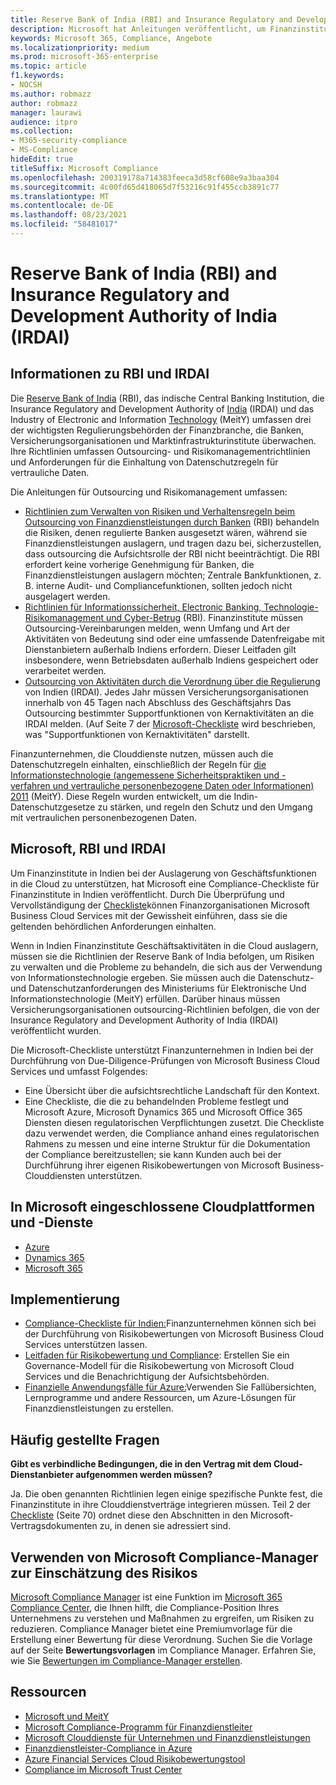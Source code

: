 ```yaml
---
title: Reserve Bank of India (RBI) and Insurance Regulatory and Development Authority of India (IRDAI)
description: Microsoft hat Anleitungen veröffentlicht, um Finanzinstituten in Indien bei der Einführung der Cloud zu helfen.
keywords: Microsoft 365, Compliance, Angebote
ms.localizationpriority: medium
ms.prod: microsoft-365-enterprise
ms.topic: article
f1.keywords:
- NOCSH
ms.author: robmazz
author: robmazz
manager: laurawi
audience: itpro
ms.collection:
- M365-security-compliance
- MS-Compliance
hideEdit: true
titleSuffix: Microsoft Compliance
ms.openlocfilehash: 200319178a714383feeca3d58cf608e9a3baa304
ms.sourcegitcommit: 4c00fd65d418065d7f53216c91f455ccb3891c77
ms.translationtype: MT
ms.contentlocale: de-DE
ms.lasthandoff: 08/23/2021
ms.locfileid: "58481017"
---
```

# <a name="reserve-bank-of-india-rbi-and-insurance-regulatory-and-development-authority-of-india-irdai"></a>Reserve Bank of India (RBI) and Insurance Regulatory and Development Authority of India (IRDAI)

## <a name="about-rbi-and-irdai"></a>Informationen zu RBI und IRDAI

Die [Reserve Bank of India](https://www.rbi.org.in/) (RBI), das indische Central Banking Institution, die Insurance Regulatory and Development Authority of [India](https://www.irdai.gov.in/Defaulthome.aspx?page=H1) (IRDAI) und das Industry of Electronic and Information [Technology](https://meity.gov.in/content/information-technology-act) (MeitY) umfassen drei der wichtigsten Regulierungsbehörden der Finanzbranche, die Banken, Versicherungsorganisationen und Marktinfrastrukturinstitute überwachen. Ihre Richtlinien umfassen Outsourcing- und Risikomanagementrichtlinien und Anforderungen für die Einhaltung von Datenschutzregeln für vertrauliche Daten.

Die Anleitungen für Outsourcing und Risikomanagement umfassen:

- [Richtlinien zum Verwalten von Risiken und Verhaltensregeln beim Outsourcing von Finanzdienstleistungen durch Banken](https://rbidocs.rbi.org.in/rdocs/notification/PDFs/73713.pdf) (RBI) behandeln die Risiken, denen regulierte Banken ausgesetzt wären, während sie Finanzdienstleistungen auslagern, und tragen dazu bei, sicherzustellen, dass outsourcing die Aufsichtsrolle der RBI nicht beeinträchtigt. Die RBI erfordert keine vorherige Genehmigung für Banken, die Finanzdienstleistungen auslagern möchten; Zentrale Bankfunktionen, z. B. interne Audit- und Compliancefunktionen, sollten jedoch nicht ausgelagert werden.
- [Richtlinien für Informationssicherheit, Electronic Banking, Technologie-Risikomanagement und Cyber-Betrug](https://rbidocs.rbi.org.in/rdocs/content/PDFs/GBS300411F.pdf) (RBI). Finanzinstitute müssen Outsourcing-Vereinbarungen melden, wenn Umfang und Art der Aktivitäten von Bedeutung sind oder eine umfassende Datenfreigabe mit Dienstanbietern außerhalb Indiens erfordern. Dieser Leitfaden gilt insbesondere, wenn Betriebsdaten außerhalb Indiens gespeichert oder verarbeitet werden.
- [Outsourcing von Aktivitäten durch die Verordnung über die Regulierung](https://www.irdai.gov.in/ADMINCMS/cms/frmGeneral_Layout.aspx?page=PageNo3149&flag=1) von Indien (IRDAI). Jedes Jahr müssen Versicherungsorganisationen innerhalb von 45 Tagen nach Abschluss des Geschäftsjahrs Das Outsourcing bestimmter Supportfunktionen von Kernaktivitäten an die IRDAI melden. (Auf Seite 7 der [Microsoft-Checkliste](https://servicetrust.microsoft.com/Documents/TrustDocuments?command=Download&downloadType=Document&downloadId=26f4af15-2771-4cd4-a7c7-9328149f9453&docTab=6d000410-c9e9-11e7-9a91-892aae8839ad_Compliance_Guides) wird beschrieben, was "Supportfunktionen von Kernaktivitäten" darstellt.

Finanzunternehmen, die Clouddienste nutzen, müssen auch die Datenschutzregeln einhalten, einschließlich der Regeln für [die Informationstechnologie (angemessene Sicherheitspraktiken und -verfahren und vertrauliche personenbezogene Daten oder Informationen) 2011](https://meity.gov.in/sites/upload_files/dit/files/GSR313E_10511\(1\).pdf) (MeitY). Diese Regeln wurden entwickelt, um die Indin-Datenschutzgesetze zu stärken, und regeln den Schutz und den Umgang mit vertraulichen personenbezogenen Daten.

## <a name="microsoft-rbi-and-irdai"></a>Microsoft, RBI und IRDAI

Um Finanzinstitute in Indien bei der Auslagerung von Geschäftsfunktionen in die Cloud zu unterstützen, hat Microsoft eine Compliance-Checkliste für Finanzinstitute in Indien veröffentlicht. Durch Die Überprüfung und Vervollständigung der [Checkliste](https://servicetrust.microsoft.com/Documents/TrustDocuments?command=Download&downloadType=Document&downloadId=26f4af15-2771-4cd4-a7c7-9328149f9453&docTab=6d000410-c9e9-11e7-9a91-892aae8839ad_Compliance_Guides)können Finanzorganisationen Microsoft Business Cloud Services mit der Gewissheit einführen, dass sie die geltenden behördlichen Anforderungen einhalten.

Wenn in Indien Finanzinstitute Geschäftsaktivitäten in die Cloud auslagern, müssen sie die Richtlinien der Reserve Bank of India befolgen, um Risiken zu verwalten und die Probleme zu behandeln, die sich aus der Verwendung von Informationstechnologie ergeben. Sie müssen auch die Datenschutz- und Datenschutzanforderungen des Ministeriums für Elektronische Und Informationstechnologie (MeitY) erfüllen. Darüber hinaus müssen Versicherungsorganisationen outsourcing-Richtlinien befolgen, die von der Insurance Regulatory and Development Authority of India (IRDAI) veröffentlicht wurden.

Die Microsoft-Checkliste unterstützt Finanzunternehmen in Indien bei der Durchführung von Due-Diligence-Prüfungen von Microsoft Business Cloud Services und umfasst Folgendes:

- Eine Übersicht über die aufsichtsrechtliche Landschaft für den Kontext.
- Eine Checkliste, die die zu behandelnden Probleme festlegt und Microsoft Azure, Microsoft Dynamics 365 und Microsoft Office 365 Diensten diesen regulatorischen Verpflichtungen zusetzt. Die Checkliste dazu verwendet werden, die Compliance anhand eines regulatorischen Rahmens zu messen und eine interne Struktur für die Dokumentation der Compliance bereitzustellen; sie kann Kunden auch bei der Durchführung ihrer eigenen Risikobewertungen von Microsoft Business-Clouddiensten unterstützen.

## <a name="microsoft-in-scope-cloud-platforms--services"></a>In Microsoft eingeschlossene Cloudplattformen und -Dienste

- [Azure](https://gallery.technet.microsoft.com/Overview-of-Azure-c1be3942)
- [Dynamics 365](https://aka.ms/d365-compliance-list)
- [Microsoft 365](https://servicetrust.microsoft.com/ViewPage/TrustDocuments?command=Download&downloadType=Document&downloadId=9f756cce-b15d-45a9-94d7-6a583dee4401&docTab=6d000410-c9e9-11e7-9a91-892aae8839ad_Compliance_Guides)

## <a name="how-to-implement"></a>Implementierung

- [Compliance-Checkliste für Indien:](https://servicetrust.microsoft.com/Documents/TrustDocuments?command=Download&downloadType=Document&downloadId=26f4af15-2771-4cd4-a7c7-9328149f9453&docTab=6d000410-c9e9-11e7-9a91-892aae8839ad_Compliance_Guides)Finanzunternehmen können sich bei der Durchführung von Risikobewertungen von Microsoft Business Cloud Services unterstützen lassen.
- [Leitfaden für Risikobewertung und Compliance](https://servicetrust.microsoft.com/ViewPage/TrustDocuments?command=Download&downloadType=Document&downloadId=edee9b14-3661-4a16-ba83-c35caf672bd7&docTab=6d000410-c9e9-11e7-9a91-892aae8839ad_FAQ_and_White_Papers): Erstellen Sie ein Governance-Modell für die Risikobewertung von Microsoft Cloud Services und die Benachrichtigung der Aufsichtsbehörden.
- [Finanzielle Anwendungsfälle für Azure:](/azure/industry/financial/)Verwenden Sie Fallübersichten, Lernprogramme und andere Ressourcen, um Azure-Lösungen für Finanzdienstleistungen zu erstellen.

## <a name="frequently-asked-questions"></a>Häufig gestellte Fragen

**Gibt es verbindliche Bedingungen, die in den Vertrag mit dem Cloud-Dienstanbieter aufgenommen werden müssen?**

Ja. Die oben genannten Richtlinien legen einige spezifische Punkte fest, die Finanzinstitute in ihre Clouddienstverträge integrieren müssen. Teil 2 der [Checkliste](https://servicetrust.microsoft.com/Documents/TrustDocuments?command=Download&downloadType=Document&downloadId=26f4af15-2771-4cd4-a7c7-9328149f9453&docTab=6d000410-c9e9-11e7-9a91-892aae8839ad_Compliance_Guides) (Seite 70) ordnet diese den Abschnitten in den Microsoft-Vertragsdokumenten zu, in denen sie adressiert sind.

## <a name="use-microsoft-compliance-manager-to-assess-your-risk"></a>Verwenden von Microsoft Compliance-Manager zur Einschätzung des Risikos

[Microsoft Compliance Manager](/microsoft-365/compliance/compliance-manager) ist eine Funktion im [Microsoft 365 Compliance Center](/microsoft-365/compliance/microsoft-365-compliance-center), die Ihnen hilft, die Compliance-Position Ihres Unternehmens zu verstehen und Maßnahmen zu ergreifen, um Risiken zu reduzieren. Compliance Manager bietet eine Premiumvorlage für die Erstellung einer Bewertung für diese Verordnung. Suchen Sie die Vorlage auf der Seite **Bewertungsvorlagen** im Compliance Manager. Erfahren Sie, wie Sie [Bewertungen im Compliance-Manager erstellen](/microsoft-365/compliance/compliance-manager-assessments).

## <a name="resources"></a>Ressourcen

- [Microsoft und MeitY](offering-meity-india.md)
- [Microsoft Compliance-Programm für Finanzdienstleiter](https://download.microsoft.com/download/6/4/7/64707E3E-6D3E-45D0-8207-A0EA3201B4A6/Microsoft%20Cloud%20-%20Financial%20Services%20Compliance%20Program%20\(Print\).pdf)
- [Microsoft Clouddienste für Unternehmen und Finanzdienstleistungen](https://www.microsoft.com/trustcenter/cloudservices/financialservices)
- [Finanzdienstleister-Compliance in Azure](https://azure.microsoft.com/resources/videos/azurecon-2015-financial-services-compliance-in-azure/)
- [Azure Financial Services Cloud Risikobewertungstool](https://servicetrust.microsoft.com/ViewPage/FFIECBlueprint?command=Download&downloadType=Document&downloadId=079a1973-711a-428f-9312-9ddd290cff7b&docTab=c726d5c0-2d1e-11e8-a485-57140ec19669_PaaS)
- [Compliance im Microsoft Trust Center](https://www.microsoft.com/trust-center/compliance/compliance-overview)
